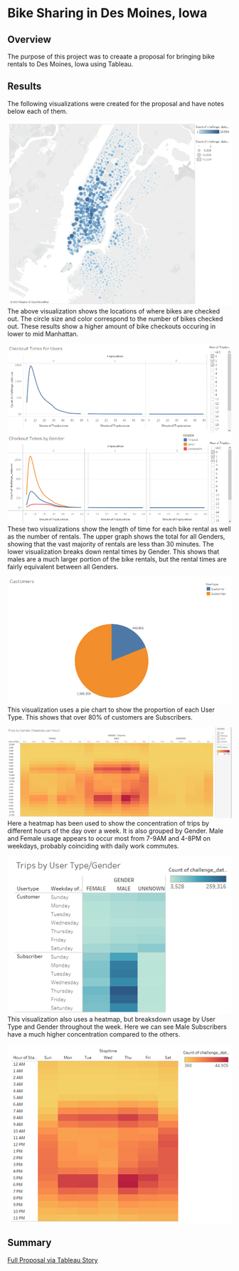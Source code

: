 # Bike Sharing in Des Moines, Iowa

## Overview
The purpose of this project was to creaate a proposal for bringing bike rentals to Des Moines, Iowa using Tableau.

## Results
The following visualizations were created for the proposal and have notes below each of them.

![Starting Location](https://raw.githubusercontent.com/jdwrhodes/bikesharing/main/resources/Starting_locations.png 'Starting Locations')
The above visualization shows the locations of where bikes are checked out. The circle size and color correspond to the number of bikes checked out. These results show a higher amount of bike checkouts occuring in lower to mid Manhattan. 

![Checkout Times by Users and Genders](https://raw.githubusercontent.com/jdwrhodes/bikesharing/main/resources/checkouttimes_by_users_genders.png 'Checkout Times by Users and Genders')
These two visualizations show the length of time for each bike rental as well as the number of rentals. The upper graph shows the total for all Genders, showing that the vast majority of rentals are less than 30 minutes. The lower visualization breaks down rental times by Gender. This shows that males are a much larger portion of the bike rentals, but the rental times are fairly equivalent between all Genders.

![Customers by Type](https://raw.githubusercontent.com/jdwrhodes/bikesharing/main/resources/customers_by_type.png 'Customers by Type')
This visualization uses a pie chart to show the proportion of each User Type. This shows that over 80% of customers are Subscribers.

![Trips by Gender Heatmap](https://raw.githubusercontent.com/jdwrhodes/bikesharing/main/resources/trips_by_gender.png 'Trips by Gender Heatmap')
Here a heatmap has been used to show the concentration of trips by different hours of the day over a week. It is also grouped by Gender. Male and Female usage appears to occur most from 7-9AM and 4-8PM on weekdays, probably coinciding with daily work commutes. 

![Trips by User and Gender Type Heatmap](https://raw.githubusercontent.com/jdwrhodes/bikesharing/main/resources/trips_by_usertype_gender.png 'Trips by User and Gender Type Heatmap')
This visualization also uses a heatmap, but breaksdown usage by User Type and Gender throughout the week. Here we can see Male Subscribers have a much higher concentration compared to the others.

![Trips by Weekday Heatmap](https://raw.githubusercontent.com/jdwrhodes/bikesharing/main/resources/trips_by_weekday.png 'Trips by Weekday Heatmap')



## Summary

[Full Proposal via Tableau Story](https://public.tableau.com/profile/jdwrhodes#!/vizhome/Module-14Challenge/CitiBikeProposal 'Full Proposal via Tableau Story')
